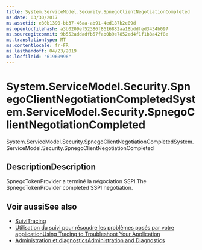 ```yaml
---
title: System.ServiceModel.Security.SpnegoClientNegotiationCompleted
ms.date: 03/30/2017
ms.assetid: e80b1390-bb37-46aa-ab91-4ed187b2e09d
ms.openlocfilehash: a3b0209ef52386f8616882aa18bddfed3434b097
ms.sourcegitcommit: 9b552addadfb57fab0b9e7852ed4f1f1b8a42f8e
ms.translationtype: MT
ms.contentlocale: fr-FR
ms.lasthandoff: 04/23/2019
ms.locfileid: "61960996"
---
```

# <a name="systemservicemodelsecurityspnegoclientnegotiationcompleted"></a><span data-ttu-id="17189-102">System.ServiceModel.Security.SpnegoClientNegotiationCompleted</span><span class="sxs-lookup"><span data-stu-id="17189-102">System.ServiceModel.Security.SpnegoClientNegotiationCompleted</span></span>
<span data-ttu-id="17189-103">System.ServiceModel.Security.SpnegoClientNegotiationCompleted</span><span class="sxs-lookup"><span data-stu-id="17189-103">System.ServiceModel.Security.SpnegoClientNegotiationCompleted</span></span>  
  
## <a name="description"></a><span data-ttu-id="17189-104">Description</span><span class="sxs-lookup"><span data-stu-id="17189-104">Description</span></span>  
 <span data-ttu-id="17189-105">SpnegoTokenProvider a terminé la négociation SSPI.</span><span class="sxs-lookup"><span data-stu-id="17189-105">The SpnegoTokenProvider completed SSPI negotiation.</span></span>  
  
## <a name="see-also"></a><span data-ttu-id="17189-106">Voir aussi</span><span class="sxs-lookup"><span data-stu-id="17189-106">See also</span></span>

- [<span data-ttu-id="17189-107">Suivi</span><span class="sxs-lookup"><span data-stu-id="17189-107">Tracing</span></span>](../../../../../docs/framework/wcf/diagnostics/tracing/index.md)
- [<span data-ttu-id="17189-108">Utilisation du suivi pour résoudre les problèmes posés par votre application</span><span class="sxs-lookup"><span data-stu-id="17189-108">Using Tracing to Troubleshoot Your Application</span></span>](../../../../../docs/framework/wcf/diagnostics/tracing/using-tracing-to-troubleshoot-your-application.md)
- [<span data-ttu-id="17189-109">Administration et diagnostics</span><span class="sxs-lookup"><span data-stu-id="17189-109">Administration and Diagnostics</span></span>](../../../../../docs/framework/wcf/diagnostics/index.md)
